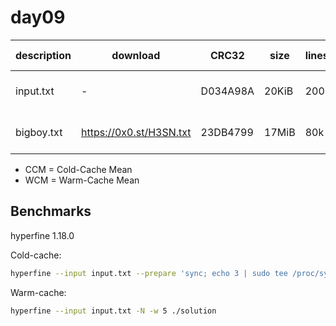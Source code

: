 # day09

| description | download                | CRC32    | size  | lines | silver           | gold    | CCM [ms]     | WCM [ms]     |
| ----------- | ----------------------- | -------- | ----- | ----- | ---------------- | ------- | ------------ | ------------ |
| input.txt   | -                       | D034A98A | 20KiB | 200   | 1479011877       | 973     | 7.39 ± 0.22  | 0.51 ± 0.07  |
| bigboy.txt  | https://0x0.st/H3SN.txt | 23DB4799 | 17MiB | 80k   | 8137764536324356 | 7508194 | 81.56 ± 1.38 | 67.78 ± 1.42 |

- CCM = Cold-Cache Mean
- WCM = Warm-Cache Mean

## Benchmarks

hyperfine 1.18.0

Cold-cache:

```bash
hyperfine --input input.txt --prepare 'sync; echo 3 | sudo tee /proc/sys/vm/drop_caches' ./solution
```

Warm-cache:

```bash
hyperfine --input input.txt -N -w 5 ./solution
```
